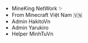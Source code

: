 - MineKing NetWork ✨
- From Minecraft Việt Nam 🇻🇳
- Admin HakitoVn
- Admin Yarukiro
- Helper MinhTuVn
